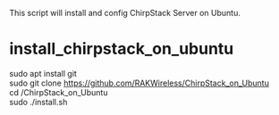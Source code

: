 
This script will install and config ChirpStack Server on Ubuntu.
# install_chirpstack_on_ubuntu

sudo apt install git  
sudo git clone https://github.com/RAKWireless/ChirpStack_on_Ubuntu  
cd /ChirpStack_on_Ubuntu  
sudo ./install.sh  
